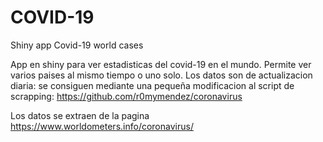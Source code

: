 # COVID-19
Shiny app Covid-19 world cases


App en shiny para ver estadisticas del covid-19 en el mundo. Permite ver varios paises al mismo tiempo o uno solo.
Los datos son de actualizacion diaria: se consiguen mediante una pequeña modificacion al script de scrapping: https://github.com/r0mymendez/coronavirus

Los datos se extraen de la pagina https://www.worldometers.info/coronavirus/
